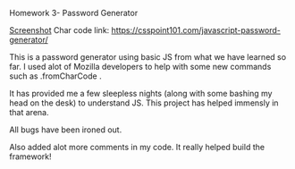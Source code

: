 Homework 3- Password Generator

[Screenshot](https://github.com/jlw429/PWGenHW3/blob/main/Assets/ScreenshotHw3.png)
Char code link: https://csspoint101.com/javascript-password-generator/

This is a password generator using basic JS from what we have learned so far. I used alot of Mozilla developers to help with some new commands such as .fromCharCode . 

It has provided me a few sleepless nights (along with some bashing my head on the desk) to understand JS. This project has helped immensly in that arena.

All bugs have been ironed out. 

Also added alot more comments in my code. It really helped build the framework!
